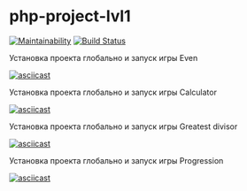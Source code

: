 # php-project-lvl1
[![Maintainability](https://api.codeclimate.com/v1/badges/9573ebdbffc4c3e6c468/maintainability)](https://codeclimate.com/github/Cabyca/php-project-lvl1-1/maintainability)
[![Build Status](https://travis-ci.org/Cabyca/php-project-lvl1.svg?branch=master)](https://travis-ci.org/Cabyca/php-project-lvl1)

Установка проекта глобально и запуск игры Even

[![asciicast](https://asciinema.org/a/0qtIBl5DyAIj4SeUXi7oSo64H.svg)](https://asciinema.org/a/0qtIBl5DyAIj4SeUXi7oSo64H)

Установка проекта глобально и запуск игры Calculator

[![asciicast](https://asciinema.org/a/Xw6Qlz6hoRrmmFNlOkSyV4I8Z.svg)](https://asciinema.org/a/Xw6Qlz6hoRrmmFNlOkSyV4I8Z)

Установка проекта глобально и запуск игры Greatest divisor

[![asciicast](https://asciinema.org/a/CVVgzqbzJOQOKnvp2QxYhDA92.svg)](https://asciinema.org/a/CVVgzqbzJOQOKnvp2QxYhDA92)

Установка проекта глобально и запуск игры Progression

[![asciicast](https://asciinema.org/a/3ysRZimRIrkrmvXgxs5yPqAlr.svg)](https://asciinema.org/a/3ysRZimRIrkrmvXgxs5yPqAlr)
